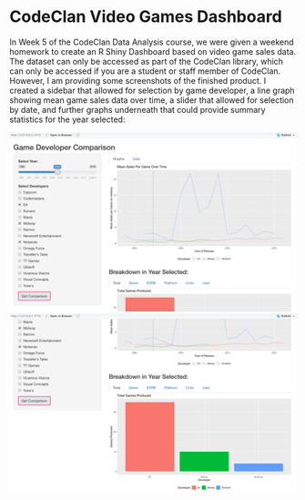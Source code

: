 # CodeClan Video Games Dashboard

In Week 5 of the CodeClan Data Analysis course, we were given a weekend homework to create an R Shiny Dashboard based on video game sales data. The dataset can only be accessed as part of the CodeClan library, which can only be accessed if you are a student or staff member of CodeClan. However, I am providing some screenshots of the finished product. I created a sidebar that allowed for selection by game developer, a line graph showing mean game sales data over time, a slider that allowed for selection by date, and further graphs underneath that could provide summary statistics for the year selected: 

<img src = "https://raw.githubusercontent.com/keegan-siebken/game_shiny_dashboard/master/dashboard_screenshots/screenshot_1.png">

<img src = "https://raw.githubusercontent.com/keegan-siebken/game_shiny_dashboard/master/dashboard_screenshots/screenshot_2.png">
